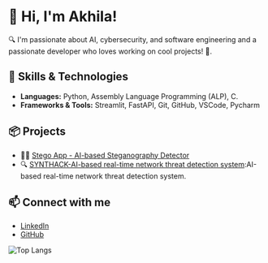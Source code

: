 # 👋 Hi, I'm Akhila!

🔍 I'm passionate about AI, cybersecurity, and software engineering and a passionate developer who loves working on cool projects! 🎉.

## 🚀 Skills & Technologies
- **Languages:** Python, Assembly Language Programming (ALP), C.
- **Frameworks & Tools:** Streamlit, FastAPI, Git, GitHub, VSCode, Pycharm

## 📦 Projects
- 🕵️‍♀️ [Stego App - AI-based Steganography Detector](https://github.com/Akhila33327/stego-app)
- 🔍 [SYNTHACK-AI-based real-time network threat detection system](https://github.com/Akhila33327/SYNTHACK):AI-based real-time network threat detection system.


## 📫 Connect with me
- [LinkedIn](https://www.linkedin.com/in/yourprofile)
- [GitHub](https://github.com/Akhila33327)

![Top Langs](https://github-readme-stats.vercel.app/api/top-langs/?username=Akhila33327&layout=compact)
